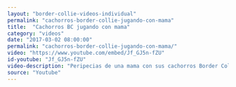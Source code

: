 ```yaml
---
layout: "border-collie-videos-individual"
permalink: "cachorros-border-collie-jugando-con-mama"
title:  "Cachorros BC jugando con mama"
category: "videos"
date: "2017-03-02 08:00:00"
permalink: "cachorros-border-collie-jugando-con-mama/"
video: "https://www.youtube.com/embed/Jf_GJ5n-fZU"
id-youtube: "Jf_GJ5n-fZU"
video-description: "Peripecias de una mama con sus cachorros Border Collie. Jugando, educando, haciendose mimos y descubriendo, este trio no para un momento 😍"
source: "Youtube"
---
```

